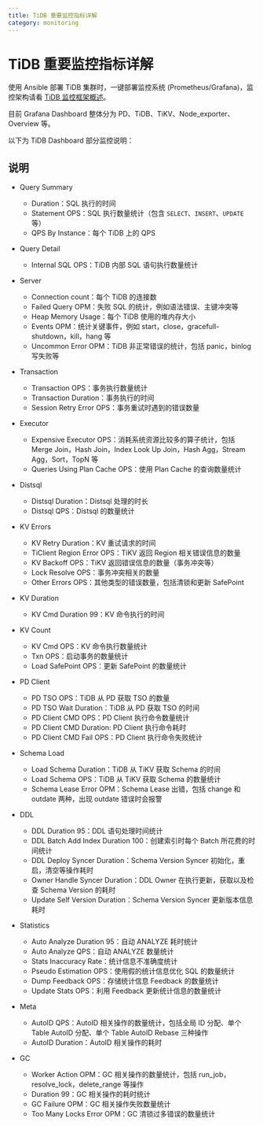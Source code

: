 ```yaml
---
title: TiDB 重要监控指标详解
category: monitoring
---
```


# TiDB 重要监控指标详解

使用 Ansible 部署 TiDB 集群时，一键部署监控系统 (Prometheus/Grafana)，监控架构请看 [TiDB 监控框架概述](../op-guide/monitor-overview.md)。

目前 Grafana Dashboard 整体分为 PD、TiDB、TiKV、Node\_exporter、Overview 等。

以下为 TiDB Dashboard 部分监控说明：

## 说明

- Query Summary
  - Duration：SQL 执行的时间
  - Statement OPS：SQL 执行数量统计（包含 `SELECT`、`INSERT`、`UPDATE` 等）
  - QPS By Instance：每个 TiDB 上的 QPS
    
- Query Detail
  - Internal SQL OPS：TiDB 内部 SQL 语句执行数量统计

- Server
  - Connection count：每个 TiDB 的连接数
  - Failed Query OPM：失败 SQL 的统计，例如语法错误、主键冲突等
  - Heap Memory Usage：每个 TiDB 使用的堆内存大小
  - Events OPM：统计关键事件，例如 start，close，gracefull-shutdown，kill，hang 等
  - Uncommon Error OPM：TiDB 非正常错误的统计，包括 panic，binlog 写失败等

- Transaction
  - Transaction OPS：事务执行数量统计
  - Transaction Duration：事务执行的时间
  - Session Retry Error OPS：事务重试时遇到的错误数量

- Executor
  - Expensive Executor OPS：消耗系统资源比较多的算子统计，包括 Merge Join，Hash Join，Index Look Up Join，Hash Agg，Stream Agg，Sort，TopN 等
  - Queries Using Plan Cache OPS：使用 Plan Cache 的查询数量统计

- Distsql
  - Distsql Duration：Distsql 处理的时长
  - Distsql QPS：Distsql 的数量统计

- KV Errors
  - KV Retry Duration：KV 重试请求的时间
  - TiClient Region Error OPS：TiKV 返回 Region 相关错误信息的数量
  - KV Backoff OPS：TiKV 返回错误信息的数量（事务冲突等）
  - Lock Resolve OPS：事务冲突相关的数量
  - Other Errors OPS：其他类型的错误数量，包括清锁和更新 SafePoint

- KV Duration
  - KV Cmd Duration 99：KV 命令执行的时间

- KV Count
  - KV Cmd OPS：KV 命令执行数量统计
  - Txn OPS：启动事务的数量统计
  - Load SafePoint OPS：更新 SafePoint 的数量统计
		
- PD Client
  - PD TSO OPS：TiDB 从 PD 获取 TSO 的数量
  - PD TSO Wait Duration：TiDB 从 PD 获取 TSO 的时间
  - PD Client CMD OPS：PD Client 执行命令数量统计
  - PD Client CMD Duration: PD Client 执行命令耗时
  - PD Client CMD Fail OPS：PD Client 执行命令失败统计

- Schema Load
  - Load Schema Duration：TiDB 从 TiKV 获取 Schema 的时间
  - Load Schema OPS：TiDB 从 TiKV 获取 Schema 的数量统计
  - Schema Lease Error OPM：Schema Lease 出错，包括 change 和 outdate 两种，出现 outdate 错误时会报警

- DDL
  - DDL Duration 95：DDL 语句处理时间统计
  - DDL Batch Add Index Duration 100：创建索引时每个 Batch 所花费的时间统计
  - DDL Deploy Syncer Duration：Schema Version Syncer 初始化，重启，清空等操作耗时
  - Owner Handle Syncer Duration：DDL Owner 在执行更新，获取以及检查 Schema Version 的耗时
  - Update Self Version Duration：Schema Version Syncer 更新版本信息耗时

- Statistics
  - Auto Analyze Duration 95：自动 ANALYZE 耗时统计
  - Auto Analyze QPS：自动 ANALYZE 数量统计
  - Stats Inaccuracy Rate：统计信息不准确度统计
  - Pseudo Estimation OPS：使用假的统计信息优化 SQL 的数量统计
  - Dump Feedback OPS：存储统计信息 Feedback 的数量统计
  - Update Stats OPS：利用 Feedback 更新统计信息的数量统计

- Meta
  - AutoID QPS：AutoID 相关操作的数量统计，包括全局 ID 分配、单个 Table AutoID 分配、单个 Table AutoID Rebase 三种操作
  - AutoID Duration：AutoID 相关操作的耗时

- GC
  - Worker Action OPM：GC 相关操作的数量统计，包括 run\_job，resolve\_lock，delete\_range 等操作
  - Duration 99：GC 相关操作的耗时统计
  - GC Failure OPM：GC 相关操作失败数量统计
  - Too Many Locks Error OPM：GC 清锁过多错误的数量统计
